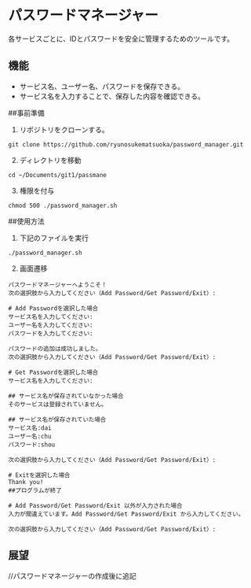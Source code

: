 # パスワードマネージャー  

各サービスごとに、IDとパスワードを安全に管理するためのツールです。  

## 機能

-   サービス名、ユーザー名、パスワードを保存できる。  
-   サービス名を入力することで、保存した内容を確認できる。  

##事前準備
1. リポジトリをクローンする。
  ```
  git clone https://github.com/ryunosukematsuoka/password_manager.git
  ```
2. ディレクトリを移動
  ```
  cd ~/Documents/git1/passmane
  ```
3. 権限を付与
  ```
  chmod 500 ./password_manager.sh
  ```

##使用方法

1. 下記のファイルを実行
  ```
  ./password_manager.sh
  ```
2. 画面遷移
  ```
  パスワードマネージャーへようこそ！
  次の選択肢から入力してください（Add Password/Get Password/Exit）:

  # Add Passwordを選択した場合
  サービス名を入力してください:
  ユーザー名を入力してください:
  パスワードを入力してください:

  パスワードの追加は成功しました。
  次の選択肢から入力してください（Add Password/Get Password/Exit）:

  # Get Passwordを選択した場合
  サービス名を入力してください:

  ## サービス名が保存されていなかった場合
  そのサービスは登録されていません。

  ## サービス名が保存されていた場合
  サービス名:dai
  ユーザー名:chu
  パスワード:shou

  次の選択肢から入力してください（Add Password/Get Password/Exit）:

  # Exitを選択した場合
  Thank you!
  ##プログラムが終了

  # Add Password/Get Password/Exit 以外が入力された場合
  入力が間違えています。Add Password/Get Password/Exit から入力してください。

  次の選択肢から入力してください（Add Password/Get Password/Exit）:
  ```
## 展望

//パスワードマネージャーの作成後に追記

